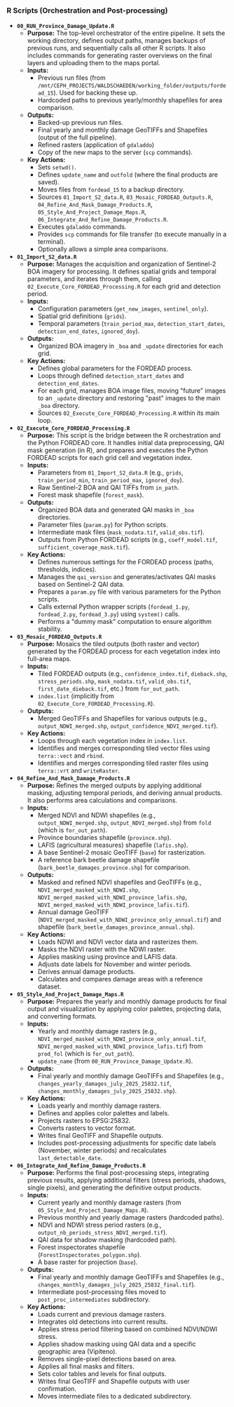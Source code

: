 ### R Scripts (Orchestration and Post-processing)

-   **`00_RUN_Province_Damage_Update.R`**
    -   **Purpose:** The top-level orchestrator of the entire pipeline. It sets the working directory, defines output paths, manages backups of previous runs, and sequentially calls all other R scripts. It also includes commands for generating raster overviews on the final layers and uploading them to the maps portal.
    -   **Inputs:**
        -   Previous run files (from `/mnt/CEPH_PROJECTS/WALDSCHAEDEN/working_folder/outputs/fordead_15`). Used for backing these up.
        -   Hardcoded paths to previous yearly/monthly shapefiles for area comparison.
    -   **Outputs:**
        -   Backed-up previous run files.
        -   Final yearly and monthly damage GeoTIFFs and Shapefiles (output of the full pipeline).
        -   Refined rasters (application of `gdaladdo`)
        -   Copy of the new maps to the server (`scp` commands).
    -   **Key Actions:**
        -   Sets `setwd()`.
        -   Defines `update_name` and `outfold` (where the final products are saved).
        -   Moves files from `fordead_15` to a backup directory.
        -   Sources `01_Import_S2_data.R`, `03_Mosaic_FORDEAD_Outputs.R`, `04_Refine_And_Mask_Damage_Products.R`, `05_Style_And_Project_Damage_Maps.R`, `06_Integrate_And_Refine_Damage_Products.R`.
        -   Executes `gdaladdo` commands.
        -   Provides `scp` commands for file transfer (to execute manually in a terminal).
        -   Optionally allows a simple area comparisons.
-   **`01_Import_S2_data.R`**
    -   **Purpose:** Manages the acquisition and organization of Sentinel-2 BOA imagery for processing. It defines spatial grids and temporal parameters, and iterates through them, calling `02_Execute_Core_FORDEAD_Processing.R` for each grid and detection period.
    -   **Inputs:**
        -   Configuration parameters (`get_new_images`, `sentinel_only`).
        -   Spatial grid definitions (`grids`).
        -   Temporal parameters (`train_period_max`, `detection_start_dates`, `detection_end_dates`, `ignored_doy`).
    -   **Outputs:**
        -   Organized BOA imagery in `_boa` and `_update` directories for each grid.
    -   **Key Actions:**
        -   Defines global parameters for the FORDEAD process.
        -   Loops through defined `detection_start_dates` and `detection_end_dates`.
        -   For each grid, manages BOA image files, moving "future" images to an `_update` directory and restoring "past" images to the main `_boa` directory.
        -   Sources `02_Execute_Core_FORDEAD_Processing.R` within its main loop.
-   **`02_Execute_Core_FORDEAD_Processing.R`**
    -   **Purpose:** This script is the bridge between the R orchestration and the Python FORDEAD core. It handles initial data preprocessing, QAI mask generation (in R), and prepares and executes the Python FORDEAD scripts for each grid cell and vegetation index.
    -   **Inputs:**
        -   Parameters from `01_Import_S2_data.R` (e.g., `grids`, `train_period_min`, `train_period_max`, `ignored_doy`).
        -   Raw Sentinel-2 BOA and QAI TIFFs from `in_path`.
        -   Forest mask shapefile (`forest_mask`).
    -   **Outputs:**
        -   Organized BOA data and generated QAI masks in `_boa` directories.
        -   Parameter files (`param.py`) for Python scripts.
        -   Intermediate mask files (`mask_nodata.tif`, `valid_obs.tif`).
        -   Outputs from Python FORDEAD scripts (e.g., `coeff_model.tif`, `sufficient_coverage_mask.tif`).
    -   **Key Actions:**
        -   Defines numerous settings for the FORDEAD process (paths, thresholds, indices).
        -   Manages the `qai_version` and generates/activates QAI masks based on Sentinel-2 QAI data.
        -   Prepares a `param.py` file with various parameters for the Python scripts.
        -   Calls external Python wrapper scripts (`fordead_1.py`, `fordead_2.py`, `fordead_3.py`) using `system()` calls.
        -   Performs a "dummy mask" computation to ensure algorithm stability.
-   **`03_Mosaic_FORDEAD_Outputs.R`**
    -   **Purpose:** Mosaics the tiled outputs (both raster and vector) generated by the FORDEAD process for each vegetation index into full-area maps.
    -   **Inputs:**
        -   Tiled FORDEAD outputs (e.g., `confidence_index.tif`, `dieback.shp`, `stress_periods.shp`, `mask_nodata.tif`, `valid_obs.tif`, `first_date_dieback.tif`, etc.) from `for_out_path`.
        -   `index.list` (implicitly from `02_Execute_Core_FORDEAD_Processing.R`).
    -   **Outputs:**
        -   Merged GeoTIFFs and Shapefiles for various outputs (e.g., `output_NDWI_merged.shp`, `output_confidence_NDVI_merged.tif`).
    -   **Key Actions:**
        -   Loops through each vegetation index in `index.list`.
        -   Identifies and merges corresponding tiled vector files using `terra::vect` and `rbind`.
        -   Identifies and merges corresponding tiled raster files using `terra::vrt` and `writeRaster`.
-   **`04_Refine_And_Mask_Damage_Products.R`**
    -   **Purpose:** Refines the merged outputs by applying additional masking, adjusting temporal periods, and deriving annual products. It also performs area calculations and comparisons.
    -   **Inputs:**
        -   Merged NDVI and NDWI shapefiles (e.g., `output_NDWI_merged.shp`, `output_NDVI_merged.shp`) from `fold` (which is `for_out_path`).
        -   Province boundaries shapefile (`province.shp`).
        -   LAFIS (agricultural measures) shapefile (`lafis.shp`).
        -   A base Sentinel-2 mosaic GeoTIFF (`base`) for rasterization.
        -   A reference bark beetle damage shapefile (`bark_beetle_damages_province.shp`) for comparison.
    -   **Outputs:**
        -   Masked and refined NDVI shapefiles and GeoTIFFs (e.g., `NDVI_merged_masked_with_NDWI.shp`, `NDVI_merged_masked_with_NDWI_province_lafis.shp`, `NDVI_merged_masked_with_NDWI_province_lafis.tif`).
        -   Annual damage GeoTIFF (`NDVI_merged_masked_with_NDWI_province_only_annual.tif`) and shapefile (`bark_beetle_damages_province_annual.shp`).
    -   **Key Actions:**
        -   Loads NDWI and NDVI vector data and rasterizes them.
        -   Masks the NDVI raster with the NDWI raster.
        -   Applies masking using province and LAFIS data.
        -   Adjusts date labels for November and winter periods.
        -   Derives annual damage products.
        -   Calculates and compares damage areas with a reference dataset.
-   **`05_Style_And_Project_Damage_Maps.R`**
    -   **Purpose:** Prepares the yearly and monthly damage products for final output and visualization by applying color palettes, projecting data, and converting formats.
    -   **Inputs:**
        -   Yearly and monthly damage rasters (e.g., `NDVI_merged_masked_with_NDWI_province_only_annual.tif`, `NDVI_merged_masked_with_NDWI_province_lafis.tif`) from `prod_fol` (which is `for_out_path`).
        -   `update_name` (from `00_RUN_Province_Damage_Update.R`).
    -   **Outputs:**
        -   Final yearly and monthly damage GeoTIFFs and Shapefiles (e.g., `changes_yearly_damages_july_2025_25832.tif`, `changes_monthly_damages_july_2025_25832.shp`).
    -   **Key Actions:**
        -   Loads yearly and monthly damage rasters.
        -   Defines and applies color palettes and labels.
        -   Projects rasters to EPSG:25832.
        -   Converts rasters to vector format.
        -   Writes final GeoTIFF and Shapefile outputs.
        -   Includes post-processing adjustments for specific date labels (November, winter periods) and recalculates `last_detectable_date`.
-   **`06_Integrate_And_Refine_Damage_Products.R`**
    -   **Purpose:** Performs the final post-processing steps, integrating previous results, applying additional filters (stress periods, shadows, single pixels), and generating the definitive output products.
    -   **Inputs:**
        -   Current yearly and monthly damage rasters (from `05_Style_And_Project_Damage_Maps.R`).
        -   Previous monthly and yearly damage rasters (hardcoded paths).
        -   NDVI and NDWI stress period rasters (e.g., `output_nb_periods_stress_NDVI_merged.tif`).
        -   QAI data for shadow masking (hardcoded path).
        -   Forest inspectorates shapefile (`ForestInspectorates_polygon.shp`).
        -   A base raster for projection (`base`).
    -   **Outputs:**
        -   Final yearly and monthly damage GeoTIFFs and Shapefiles (e.g., `changes_monthly_damages_july_2025_25832_final.tif`).
        -   Intermediate post-processing files moved to `post_proc_intermediates` subdirectory.
    -   **Key Actions:**
        -   Loads current and previous damage rasters.
        -   Integrates old detections into current results.
        -   Applies stress period filtering based on combined NDVI/NDWI stress.
        -   Applies shadow masking using QAI data and a specific geographic area (Vipiteno).
        -   Removes single-pixel detections based on area.
        -   Applies all final masks and filters.
        -   Sets color tables and levels for final outputs.
        -   Writes final GeoTIFF and Shapefile outputs with user confirmation.
        -   Moves intermediate files to a dedicated subdirectory.
